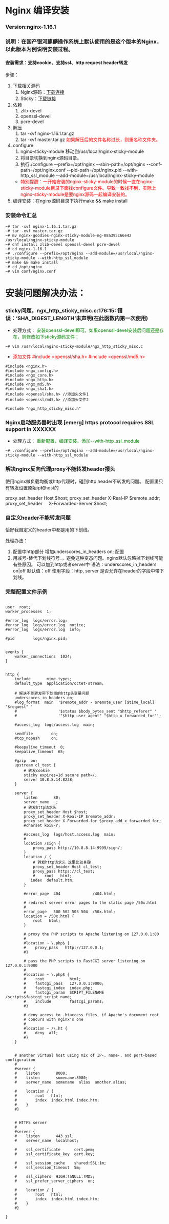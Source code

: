 # Nginx 编译安装
### Version:nginx-1.16.1
### 说明：在国产银河麒麟操作系统上默认使用的是这个版本的Nginx，以此版本为例说明安装过程。

#### 安装需求：支持cookie、支持ssl、http request header转发

步骤：
1. 下载相关源码
   1. Nginx源码：[下载连接](https://nginx.org/download/nginx-1.16.1.tar.gz)
   2. Sticky：[下载链接](https://bitbucket.org/nginx-goodies/nginx-sticky-module-ng/get/master.tar.gz)
2. 依赖
   1. zlib-devel
   2. openssl-devel
   3. pcre-devel
3. 解压
   1. tar -xvf nginx-1.16.1.tar.gz
   2. tar -xvf master.tar.gz <font color=red>如果解压后的文件名称过长，则重名称文件夹。</font>
4. configure
   1. nginx-sticky-module 移动到/usr/local/nginx-sticky-module
   2. 将目录切换到nginx源码目录。
   3. 执行./configure --prefix=/opt/nginx
    --sbin-path=/opt/nginx
    --conf-path=/opt/nginx.conf
    --pid-path=/opt/nginx.pid
    --with-http_ssl_module
    --add-module=/usr/local/nginx-sticky-module
    * <font color=red>特别提醒：一开始安装的nginx-sticky-module的时候一直在nginx-sticky-module目录下面找configure文件。导致一致找不到，实际上nginx-sticky-module是要nginx源码一起编译安装的。</font>
5. 编译安装：在nginx源码目录下执行make && make install

### 安装命令汇总
``` shell{.line-numbers}
~# tar -xvf nginx-1.16.1.tar.gz
~# tar -xvf master.tar.gz
~# mv nginx-goodies-nginx-sticky-module-ng-08a395c66e42 /usr/local/nginx-sticky-module
~# dnf install zlib-devel openssl-devel pcre-devel
~# cd nginx-1.16.1
~# ./configure --prefix=/opt/nginx --add-module=/usr/local/nginx-sticky-module --with-http_ssl_module
~# make && make install
~# cd /opt/nginx
~# vim conf/nginx.conf
```
 
 # 安装问题解决办法：
 ###  sticky问题，ngx_http_sticky_misc.c:176:15: 错误：‘SHA_DIGEST_LENGTH’未声明(在此函数内第一次使用)
 * 处理方式：
   <font color=green>安装openssl-devel即可。如果openssl-devel安装后问题还是存在，则修改如下sticky源码文件：</font>
```shell{.line-numbers}
~# vim /usr/local/nginx-sticky-module/ngx_http_sticky_misc.c
```
*  <font color=red> 添加文件
  #include <openssl/sha.h>
  #include <openssl/md5.h></font>

```c{.line-numbers}
#include <nginx.h>
#include <ngx_config.h>
#include <ngx_core.h>
#include <ngx_http.h>
#include <ngx_md5.h>
#include <ngx_sha1.h>
#include <openssl/sha.h> //添加头文件1
#include <openssl/md5.h> //添加头文件2

#include "ngx_http_sticky_misc.h"
```
### Nginx启动服务器时出现 [emerg] https protocol requires SSL support in XXXXXX
 * 处理方式：
   <font color=green>重新配置，编译安装。添加--with-http_ssl_module</font>
``` shell{.line-numbers}
~# ./configure --prefix=/opt/nginx --add-module=/usr/local/nginx-sticky-module --with-http_ssl_module
```

### 解决nginx反向代理proxy不能转发header报头

使用nginx做负载均衡或http代理时，碰到http header不转发的问题。
配置里只有转发设置原始ip和host的

proxy_set_header Host $host;
proxy_set_header X-Real-IP $remote_addr;
proxy_set_header     X-Forwarded-Server $host;

### 自定义header不能转发问题

恰好我自定义的header中都是用的下划线。

处理办法： 

1. 配置中http部分 增加underscores_in_headers on; 配置
2. 用减号-替代下划线符号_，避免这种变态问题。nginx默认忽略掉下划线可能有些原因。
可以加到http或者server中
语法：underscores_in_headers on|off
默认值：off
使用字段：http, server
是否允许在header的字段中带下划线。

### 完整配置文件示例
``` nginx {.line-numbers}

user  root;
worker_processes  1;

#error_log  logs/error.log;
#error_log  logs/error.log  notice;
#error_log  logs/error.log  info;

#pid        logs/nginx.pid;


events {
    worker_connections  1024;
}


http {
    include       mime.types;
    default_type  application/octet-stream;

    # 解决不能转发带下划线的http头变量问题
	underscores_in_headers on;
    #log_format  main  '$remote_addr - $remote_user [$time_local] "$request" '
    #                  '$status $body_bytes_sent "$http_referer" '
    #                  '"$http_user_agent" "$http_x_forwarded_for"';

    #access_log  logs/access.log  main;

    sendfile        on;
    #tcp_nopush     on;

    #keepalive_timeout  0;
    keepalive_timeout  65;

    #gzip  on;
    upstream cl_test { 
        # 转发cookie
		sticky expires=1d secure path=/;
		server 10.8.8.14:8228;
	}

    server {
        listen       80;
        server_name  _;
        # 转发http请求头
		proxy_set_header Host $host;
		proxy_set_header X-Real-IP $remote_addr;
        proxy_set_header X-Forwarded-for $proxy_add_x_forwarded_for;
		#charset koi8-r;

        #access_log  logs/host.access.log  main;
        #
        location /sign {
			proxy_pass http://10.8.8.14:9999/sign/;
		}
        location / {
            # 转发http请求头 这里比较关键
			proxy_set_header Host cl_test;
        	proxy_pass https://cl_test;
		    #    root   html;
		   index  default.htm;
        }

        #error_page  404              /404.html;

        # redirect server error pages to the static page /50x.html
        #
        error_page   500 502 503 504  /50x.html;
        location = /50x.html {
            root   html;
        }

        # proxy the PHP scripts to Apache listening on 127.0.0.1:80
        #
        #location ~ \.php$ {
        #    proxy_pass   http://127.0.0.1;
        #}

        # pass the PHP scripts to FastCGI server listening on 127.0.0.1:9000
        #
        #location ~ \.php$ {
        #    root           html;
        #    fastcgi_pass   127.0.0.1:9000;
        #    fastcgi_index  index.php;
        #    fastcgi_param  SCRIPT_FILENAME  /scripts$fastcgi_script_name;
        #    include        fastcgi_params;
        #}

        # deny access to .htaccess files, if Apache's document root
        # concurs with nginx's one
        #
        #location ~ /\.ht {
        #    deny  all;
        #}
    }


    # another virtual host using mix of IP-, name-, and port-based configuration
    #
    #server {
    #    listen       8000;
    #    listen       somename:8080;
    #    server_name  somename  alias  another.alias;

    #    location / {
    #        root   html;
    #        index  index.html index.htm;
    #    }
    #}


    # HTTPS server
    #
    #server {
    #    listen       443 ssl;
    #    server_name  localhost;

    #    ssl_certificate      cert.pem;
    #    ssl_certificate_key  cert.key;

    #    ssl_session_cache    shared:SSL:1m;
    #    ssl_session_timeout  5m;

    #    ssl_ciphers  HIGH:!aNULL:!MD5;
    #    ssl_prefer_server_ciphers  on;

    #    location / {
    #        root   html;
    #        index  index.html index.htm;
    #    }
    #}

}
```